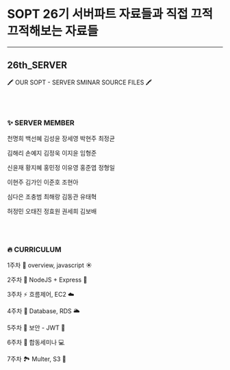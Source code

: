 # SOPT 26기 서버파트 자료들과 직접 끄적끄적해보는 자료들

----------
## 26th_SERVER
🖍 OUR SOPT - SERVER SMINAR SOURCE FILES  🖍

### ㅤ
### ✨  SERVER MEMBER
천명희 백선혜 김성윤 장세영 박현주 최정균

김해리 손예지 김정욱 이지윤 임형준

신윤재 황지혜 홍민정 이유영 홍준엽 정형일

이현주 김가인 이준호 조현아

심다은 조충범 최해랑 김동관 유태혁

허정민 오태진 정효원 권세희 김보배


### ㅤ
### 🔥  CURRICULUM

1주차 🌈 overview, javascript ☀️

2주차 🌿 NodeJS + Express 🦖

3주차 ⚡️ 흐름제어, EC2 ☁️

4주차 💾 Database, RDS 🌥

5주차 🔐 보안 - JWT 📜

6주차 📲 합동세미나 💻

7주차 🏞 Multer, S3 📸
### ㅤ
